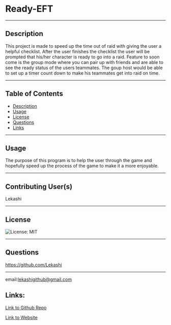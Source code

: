 # Ready-EFT
***
## Description
This project is made to speed up the time out of raid with giving the user a helpful checklist. After the user finishes the checklist the user will be prompted that his/her character is ready to go into a raid. Feature to soon come is the group mode where you can pair up with friends and are able to see the ready status of the users teammates. The goup host would be able to set up a timer count down to make his teammates get into raid on time.
***
## Table of Contents
- [Description](#description)
- [Usage](#usage)
- [License](#license)
- [Questions](#questions)
- [Links](#links)
***
## Usage
The purpose of this program is to help the user through the game and hopefully speed up the process of the game to make it a more enjoyable.
***
## Contributing User(s)
Lekashi
***
## License
![License: MIT](https://img.shields.io/badge/License-MIT-yellow.svg)
***
## Questions
https://github.com/Lekashi
***
email:lekashigithub@gmail.com

## Links:

[Link to Github Repo](https://github.com/Lekashi/password-generator "Link to Github Repo")

[Link to Website](https://lekashi.github.io/password-generator/ "Link to Website")
